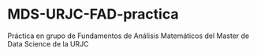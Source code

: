 # MDS-URJC-FAD-practica

Práctica en grupo de Fundamentos de Análisis Matemáticos del Master de Data Science de la URJC